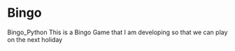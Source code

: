 # Bingo
Bingo_Python
This is a Bingo Game that I am developing so that we can play on the next holiday 
